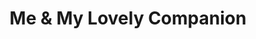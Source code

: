 ---
title: "Me & My Lovely Companion"
url: /berlin/me-und-my-lovely-companion/
shop: Leerstehend
---